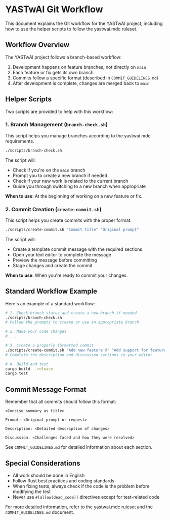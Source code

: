 # YASTwAI Git Workflow

This document explains the Git workflow for the YASTwAI project, including how to use the helper scripts to follow the yastwai.mdc ruleset.

## Workflow Overview

The YASTwAI project follows a branch-based workflow:

1. Development happens on feature branches, not directly on `main`
2. Each feature or fix gets its own branch
3. Commits follow a specific format (described in `COMMIT_GUIDELINES.md`)
4. After development is complete, changes are merged back to `main`

## Helper Scripts

Two scripts are provided to help with this workflow:

### 1. Branch Management (`branch-check.sh`)

This script helps you manage branches according to the yastwai.mdc requirements.

```bash
./scripts/branch-check.sh
```

The script will:
- Check if you're on the `main` branch
- Prompt you to create a new branch if needed
- Check if your new work is related to the current branch
- Guide you through switching to a new branch when appropriate

**When to use**: At the beginning of working on a new feature or fix.

### 2. Commit Creation (`create-commit.sh`)

This script helps you create commits with the proper format.

```bash
./scripts/create-commit.sh "Commit title" "Original prompt"
```

The script will:
- Create a template commit message with the required sections
- Open your text editor to complete the message
- Preview the message before committing
- Stage changes and create the commit

**When to use**: When you're ready to commit your changes.

## Standard Workflow Example

Here's an example of a standard workflow:

```bash
# 1. Check branch status and create a new branch if needed
./scripts/branch-check.sh
# Follow the prompts to create or use an appropriate branch

# 2. Make your code changes
# ...

# 3. Create a properly formatted commit
./scripts/create-commit.sh "Add new feature X" "Add support for feature X that does Y"
# Complete the description and discussion sections in your editor

# 4. Build and test
cargo build --release
cargo test
```

## Commit Message Format

Remember that all commits should follow this format:

```
<Concise summary as title>

Prompt: <Original prompt or request>

Description: <Detailed description of changes>

Discussion: <Challenges faced and how they were resolved>
```

See `COMMIT_GUIDELINES.md` for detailed information about each section.

## Special Considerations

- All work should be done in English
- Follow Rust best practices and coding standards
- When fixing tests, always check if the code is the problem before modifying the test
- Never use `#[allow(dead_code)]` directives except for test-related code

For more detailed information, refer to the yastwai.mdc ruleset and the `COMMIT_GUIDELINES.md` document. 